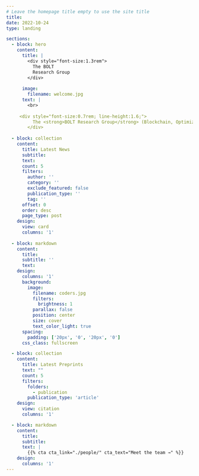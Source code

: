 ```yaml
---
# Leave the homepage title empty to use the site title
title:
date: 2022-10-24
type: landing

sections:
  - block: hero
    content:
      title: |
        <div style="font-size:1.3rem">
          The BOLT
          Research Group
        </div>
        
      image:
        filename: welcome.jpg
      text: |
        <br>
        
     <div style="font-size:0.7rem; line-height:1.6;">
          The <strong>BOLT Research Group</strong> (Blockchain, Optimized Network, Ledger, Trust) focuses on building secure, high-performance distributed systems, spanning cybersecurity, blockchain technology, computer networks, and algorithmic techniques. Our work includes cryptographic protocols, P2P networks, source integrity, and trust in distributed environments. The name <strong>BOLT</strong> also reflects our recent research on the <strong>Bitcoin Lightning Network</strong>, emphasizing fast, scalable, and secure payment channels. Recently, the group has been exploring advanced techniques such as <strong>Multi-Party Computation (MPC)</strong> and <strong>Zero-Knowledge Proofs (ZKPs)</strong>, two critical pillars of the evolving <strong>Web3</strong> landscape. By combining foundational networking technologies with blockchain-based trust mechanisms, the group aims to advance both theoretical and practical solutions for secure distributed systems.
        </div>
    
  - block: collection
    content:
      title: Latest News
      subtitle:
      text:
      count: 5
      filters:
        author: ''
        category: ''
        exclude_featured: false
        publication_type: ''
        tag: ''
      offset: 0
      order: desc
      page_type: post
    design:
      view: card
      columns: '1'
  
  - block: markdown
    content:
      title:
      subtitle: ''
      text:
    design:
      columns: '1'
      background:
        image: 
          filename: coders.jpg
          filters:
            brightness: 1
          parallax: false
          position: center
          size: cover
          text_color_light: true
      spacing:
        padding: ['20px', '0', '20px', '0']
      css_class: fullscreen

  - block: collection
    content:
      title: Latest Preprints
      text: ""
      count: 5
      filters:
        folders:
          - publication
        publication_type: 'article'
    design:
      view: citation
      columns: '1'

  - block: markdown
    content:
      title:
      subtitle:
      text: |
        {{% cta cta_link="./people/" cta_text="Meet the team →" %}}
    design:
      columns: '1'
---
```

